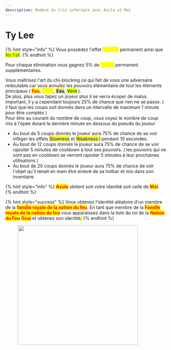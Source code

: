 ```yaml
---
description: Membre du trio infernale avec Azula et Maï
---
```


# Ty Lee

{% hint style="info" %}
Vous possédez l'effet <mark style="color:yellow;">Speed I</mark> permanent ainsi que <mark style="color:green;">No Fall</mark>.
{% endhint %}

Pour chaque élimination vous gagnez 5% de <mark style="color:yellow;">Speed</mark> permanent supplémentaires.&#x20;

Vous maîtrisez l'art du chi-blocking ce qui fait de vous une adversaire redoutable car vous annulez les pouvoirs élémentaire de tout les éléments principaux ( <mark style="color:red;">**Feu**</mark>, <mark style="color:yellow;">**Terre**</mark>, <mark style="color:blue;">**Eau**</mark>, <mark style="color:green;">**Vent**</mark> ).\
De plus, plus vous tapez un joueur plus il se verra écoper de malus important, il y a cependant toujours 25% de chance que rien ne se passe. ( il faut que les coups soit donnés dans un intervalle de maximum 1 minute pour être comptés )\
Pour être au courant du nombre de coup, vous voyez le nombre de coup mis à l'épée durant la dernière minute en dessous du pseudo du joueur

* Au bout de 5 coups donnés le joueur aura 75% de chance de se voir infliger les effets <mark style="color:blue;">Slowness</mark> et <mark style="color:blue;">Weakness I</mark> pendant 10 secondes.&#x20;
* Au bout de 12 coups donnés le joueur aura 75% de chance de se voir rajouter 5 minutes de cooldown à tout ses pouvoirs. ( les pouvoirs qui ne sont pas en cooldown se verront rajouter 5 minutes à leur prochaines utilisations )
* Au bout de 20 coups donnés le joueur aura 75% de chance de voir l'objet qu'il tenait en main être enlevé de sa hotbar et mis dans son inventaire.

{% hint style="info" %}
<mark style="color:red;">**Azula**</mark> obtient soit votre identité soit celle de <mark style="color:red;">**Maï**</mark>.
{% endhint %}

{% hint style="success" %}
Vous obtenez l'identité aléatoire d'un membre de la <mark style="color:red;">**famille royale de la nation du feu**</mark>. En tant que membre de la <mark style="color:red;">**Famille royale de la nation du feu**</mark> vous apparaissez dans la liste du roi de la <mark style="color:red;">**Nation du Feu**</mark> <mark style="color:red;">**Ozai**</mark> et obtenez son identité<mark style="color:red;">**.**</mark>
{% endhint %}

<figure><img src="https://i.pinimg.com/originals/7a/6b/7f/7a6b7fd22ba64b7f9ce565b0b90e9969.jpg" alt="" width="375"><figcaption></figcaption></figure>
